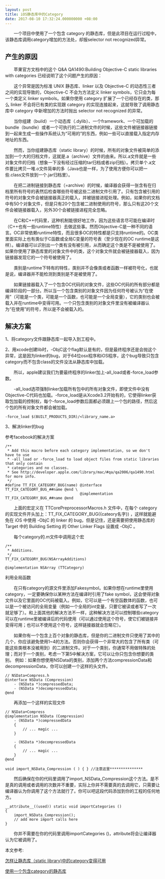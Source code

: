 ```yaml
---
layout: post
title: iOS静态库中的Category
date: 2017-08-10 17:32:24.000000000 +08:00
---
```



&emsp;&emsp;一个项目中使用了一个包含 category 的静态库，但是此项目在运行过程中，该静态库调用category增加的方法处，却报selector not recognized异常。

产生的原因
---

&emsp;&emsp;苹果官方文档中的这个 Q&A QA1490:Building Objective-C static libraries with categories 已经说明了这个问题产生的原因：

&emsp;&emsp;这个异常是因为标准 UNIX 静态库、linker 以及 Objective-C 的动态性三者之间的实现导致的，Objective-C 不会为方法定义 linker symbols，它只会为每一个类定义 linker symbols。如果你使用 category 扩展了一个已经存在的类，那么 linker 不会将已有类的实现跟 category 的实现连接起来，这就导致了调用静态库中 category 中新增加的方法时抛出 selector not recognized 的异常。

&emsp;&emsp;当你组建（build）一个动态库（.dylib）、一个framework、一个可加载的bundle（bundle）或者一个可执行的二进制文件的时候，这些文件被链接器链接到一起来生成一些操作系统认为“可用的”的东西，例如一些可以直接载入指定内存地址的东西。
       
&emsp;&emsp;然而，当你组建静态库（static library）的时候，所有的对象文件被简单的添加到一个大的归档文件，这就是.a（archive）文件的由来。所以.a文件就是一些对象文件的归档（想象一下没有经过压缩的tar归档或者zip归档）。拷贝单个.a文件要比拷贝一堆.o文件简单的多（Java也是一样，为了使用方便你可以把一些.class文件放到一个.jar归档里）。
       
&emsp;&emsp;在把二进制链接到静态库（=archive）的时候，编译器会获得一张含有在归档里所有符号的表然后检查哪些符号被这些二进制文件引用了。只有包含被引用的符号的对象文件会被链接器真正的载入，并被链接进程处理。例如，如果你的文档中有50个对象文件，但是只有20个包含被二进制使用的符号，那么只有这20个文件会被链接器载入，另外30个会被链接进程完全忽略。
       
&emsp;&emsp;在C和C++代码里，这种机制能很好地工作，因为这些语言尽可能在编译时（C++也有一些runtime特性）去做这些事。然而Objective-C是一种不同的语言。OC非常依赖runtime特性，而且很多OC的特性都是只支持runtime的。OC类里面实际上也有类似于C函数或全局C变量的符号表（至少现在的OC runtime是这样）。编译器可以识别出一个类有没有被引用，从而确定这个类是不是被使用了。如果你使用了静态库里的对象文件中的类，这个对象文件就会被链接器载入，因为链接器发现它的一个符号被使用了。
       
&emsp;&emsp;类别是runtime下特有的特性，类别并不会像类或者函数一样被符号化，也就是说，编译器并不能检测到类别是不是被使用了。
       
&emsp;&emsp;如果链接器载入了一个包含OC代码的对象文件，这些OC代码的所有部分都是编译阶段的一部分。所以当一个包含类别的对象文件因为任何符号被认为“在使用”（可能是一个类，可能是一个函数，也可能是一个全局变量），它的类别也会被载入并在runtime中变得可用。一个只包含类别的对象文件里没有被编译器认为“在使用”的符号，所以是不会被载入的。

解决方案
---
1、将category文件跟静态库一起导入到工程中。

2、用xcode创建lib时，-ObjC这个flag默认是有的，但是最终程序还是会抛这个异常，这是因为linker的bug，对于64位osx程序和iOS程序，这个bug导致只包含category而不包含class的文件没法从静态库中加载。

&emsp;&emsp;所以，apple建议我们为要最终程序的linker加上-all_load或者-force_load参数。

&emsp;&emsp;-all_load选项强制linker加载所有包中的所有对象文件，即使文件中没有Objective-C代码也加载。-force_load是从Xcode3.2开始有的，它使得linker获取包加载的控制权，每个-force_load参数后面都必须跟上一个包的路径，然后这个包的所有对象文件都会被加载。
```
-force_load $(BUILT_PRODUCTS_DIR)/<library_name.a>
```
3、解决linker的bug

参考facebook的解决方案
```objc
/**
 * Add this macro before each category implementation, so we don't have to use
 * -all_load or -force_load to load object files from static libraries that only contain
 * categories and no classes.
 * See http://developer.apple.com/library/mac/#qa/qa2006/qa1490.html for more info.
 */
#define TT_FIX_CATEGORY_BUG(name) @interface TT_FIX_CATEGORY_BUG_##name @end \
                                  @implementation TT_FIX_CATEGORY_BUG_##name @end

```
&emsp;&emsp;上面的宏定义在 TTCorePreprocessorMacros.h 文件中，在每个 category 的实现文件开头加上：TT_FIX_CATEGORY_BUG({cateory名字}) ，这样就能避免在 iOS 中使用 -ObjC 的 linker 的 bug，但是记住，还是需要把使用静态库的 Target 中的 Building Setting 的 Other Linker Flags 设置成 -ObjC 。

&emsp;&emsp;每个category的.m文件中调用这个宏
```objc
/**
 * Additions.
 */
TT_FIX_CATEGORY_BUG(NSArrayAdditions)

@implementation NSArray (TTCategory)

```

利用全局函数

&emsp;&emsp;在只有category的源文件里添加Fakesymbol。如果你想在runtime里使用category，一定要确保你以某种方法在编译时引用了fake symbol，这会使得对象文件以及它里面的OC代码被载入。例如，它可以是一个有空函数体的函数，也可以是一个被访问的全局变量（例如一个全局的int变量，只要它被读或者写了一次就足够了）。和上面其他的解决方法不一样，这种解决方法可以控制哪些category可以在runtime里被编译后的代码使用（可以通过使用这个符号，使它们被链接并变得可用；也可以不使用这个符号，这样链接器就会忽略它）。
 
&emsp;&emsp;如果你有一个包含上百个对象的静态库，但是你的二进制文件只使用了其中的几个，你应该避免使用1~4的方法。否则你会获得一个非常大的包含了所有类（可能这些类根本没被用到）的二进制文件。对于一个类别，你通常不用做特殊的处理；而对于一个类别，考虑一下第5中解决方案，它可以让你只包含你想要的类别。
例如：如果你想使用NSData的类别，添加两个方法compressionData和decompressionData，你可以创建一个这样的头文件。
```objc
// NSData+Compress.h  
@interface NSData (Compression)  
    - (NSData *)compressedData;  
    - (NSData *)decompressedData;  
@end  
```
&emsp;&emsp;再添加一个这样的实现文件
```objc
// NSData+Compress  
@implementation NSData (Compression)  
    - (NSData *)compressedData   
    {  
        // ... magic ...  
    }  
   
    - (NSData *)decompressedData  
    {  
        // ... magic ...  
    }  
@end  
   
void import_NSData_Compression ( ) { } //注意这里***************  
```
&emsp;&emsp;然后确保在你的代码里调用了import_NSData_Compression这个方法。是不是真的调用或者调用的次数并不重要，实际上你并不需要真的去调用它，只需要让编译器认为你调用了这个方法就行了。你可以吧这段代码添加到你的工程的任何地方。
```objc
__attribute__((used)) static void importCategories ()  
{  
    import_NSData_Compression();  
    // add more import calls here  
}  
```
&emsp;&emsp;你并不需要在你的代码里调用importCategories ()，attribute将会让编译器认为它被调用了。

本文参考:

[怎样让静态库（static library)中的category变得可用](http://blog.csdn.net/sonnefish/article/details/49950825)

[使用一个包含category的静态库](http://zhenby.com/blog/2012/08/13/zai-jing-tai-ku-zhong-shi-yong-category/)
